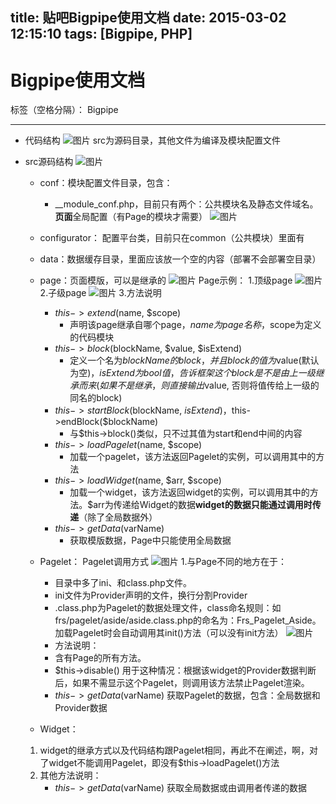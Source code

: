 title: 贴吧Bigpipe使用文档
date: 2015-03-02 12:15:10
tags: [Bigpipe, PHP]
---

# Bigpipe使用文档

标签（空格分隔）： Bigpipe

---
 - 代码结构
	![图片](http://bos.nj.bpc.baidu.com/v1/agroup/5c33fe26479f8751b051e4f447f2872c5489c375)
src为源码目录，其他文件为编译及模块配置文件

 - src源码结构
 ![图片](http://bos.nj.bpc.baidu.com/v1/agroup/7ad5b9498fa642540632a1570fcdf94c1aca810f)

	 -  conf：模块配置文件目录，包含：
		 - __module_conf.php，目前只有两个：公共模块名及静态文件域名。**页面**全局配置（有Page的模块才需要）
	![图片](http://bos.nj.bpc.baidu.com/v1/agroup/a2e8ad1f8608884311763e7d0f9d36c189d7c066)

	 - configurator： 配置平台类，目前只在common（公共模块）里面有
	 - data：数据缓存目录，里面应该放一个空的内容（部署不会部署空目录）	
	 - page：页面模版，可以是继承的
	![图片](http://bos.nj.bpc.baidu.com/v1/agroup/7f8ae548a4cc2bd38815f9b42f74efa142e622bf)
	Page示例：
	1.顶级page
	![图片](http://bos.nj.bpc.baidu.com/v1/agroup/9e8c71006d338591f7ee1f141d8372efa23c76ca)
	2.子级page
	![图片](http://bos.nj.bpc.baidu.com/v1/agroup/ac98c3d102afda803fff8d64026462d7f69e7d93)
	3.方法说明
		 - $this->extend($name, $scope)
			 - 声明该page继承自哪个page，$name为page名称，$scope为定义的代码模块
		 - $this->block($blockName, $value, $isExtend)
			 - 定义一个名为$blockName的block，并且block的值为$value(默认为空)，$isExtend为bool值，告诉框架这个block是不是由上一级继承而来(如果不是继承，则直接输出$value, 否则将值传给上一级的同名的block)
		 - $this->startBlock($blockName, $isExtend)，$this->endBlock($blockName)
			 - 与$this->block()类似，只不过其值为start和end中间的内容
		 - $this->loadPagelet($name, $scope)
			 - 加载一个pagelet，该方法返回Pagelet的实例，可以调用其中的方法
		 - $this->loadWidget($name, $arr, $scope)
			 - 加载一个widget，该方法返回widget的实例，可以调用其中的方法。$arr为传递给Widget的数据**widget的数据只能通过调用时传递**（除了全局数据外）
		 - $this->getData($varName)
			 - 获取模版数据，Page中只能使用全局数据
	 - Pagelet：
	 Pagelet调用方式
	![图片](http://bos.nj.bpc.baidu.com/v1/agroup/b75d8550acdc626ed19cb7bb2a90b84f416c481e)
	1.与Page不同的地方在于：
		- 目录中多了ini、和class.php文件。
		- ini文件为Provider声明的文件，换行分割Provider
		- .class.php为Pagelet的数据处理文件，class命名规则：如frs/pagelet/aside/aside.class.php的命名为：Frs_Pagelet_Aside。加载Pagelet时会自动调用其init()方法（可以没有init方法）
		![图片](http://bos.nj.bpc.baidu.com/v1/agroup/1993a651173c6fb90bfd448c8ab699a2056152b6)
		- 方法说明：
		 - 含有Page的所有方法。
		 - $this->disable() 用于这种情况：根据该widget的Provider数据判断后，如果不需显示这个Pagelet，则调用该方法禁止Pagelet渲染。
		 - $this->getData($varName) 获取Pagelet的数据，包含：全局数据和Provider数据
   	 - Widget：
	1. widget的继承方式以及代码结构跟Pagelet相同，再此不在阐述，啊，对了widget不能调用Pagelet，即没有$this->loadPagelet()方法
	2. 其他方法说明：
		 - $this->getData($varName) 获取全局数据或由调用者传递的数据